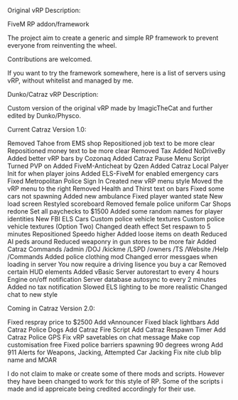 Original vRP Description:

FiveM RP addon/framework

The project aim to create a generic and simple RP framework to prevent everyone from reinventing the wheel.

Contributions are welcomed.

If you want to try the framework somewhere, here is a list of servers using vRP, without whitelist and managed by me.

Dunko/Catraz vRP Description:

Custom version of the original vRP made by ImagicTheCat and further edited by Dunko/Physco.

Current Catraz Version 1.0:

Removed Tahoe from EMS shop
Repositioned job text to be more clear
Repositioned money text to be more clear
Removed Tax
Added NoDriveBy
Added better vRP bars by Cozonaq
Added Catraz Pause Menu Script
Turned PVP on
Added FiveM-Anticheat by Qzen
Added Catraz Local Palyer Init for when player joins
Added ELS-FiveM for enabled emergency cars
Fixed Metropolitan Police Sign In
Created new vRP menu style
Moved the vRP menu to the right
Removed Health and Thirst text on bars
Fixed some cars not spawning
Added new ambulance
Fixed player wanted state
New load screen
Restyled scoreboard
Removed female police uniform
Car Shops redone
Set all paychecks to $1500
Added some random names for player identities
New FBI ELS Cars
Custom police vehicle textures
Custom police vehicle textures (Option Two)
Changed death effect
Set respawn to 5 minutes
Repositioned Speedo higher
Added loose items on death
Reduced AI peds around
Reduced weaponry in gun stores to be more fair
Added Catraz Commands
	/admin
	/DOJ
	/kickme
	/LSPD
	/owners
	/TS
	/Website
	/Help
	/Commands
Added police clothing mod
Changed error messgaes when loading in server
You now require a driving lisence you buy a car
Removed certain HUD elements
Added vBasic
Server autorestart to every 4 hours
Engine on/off notification
Server database autosync to every 2 minutes
Added no tax notification
Slowed ELS lighting to be more realistic
Changed chat to new style




Coming in Catraz Version 2.0:

Fixed respray price to $2500
Add vAnnouncer
Fixed black lightbars
Add Catraz Police Dogs
Add Catraz Fire Script
Add Catraz Respawn Timer
Add Catraz Police GPS
Fix vRP savetables on chat message
Make cop customisation free
Fixed police barriers spawning 90 degrees wrong
Add 911 Alerts for Weapons, Jacking, Attempted Car Jacking
Fix nite club blip name
and MOAR

I do not claim to make or create some of there mods and scripts. However they have been changed to work for this style of RP.
Some of the scripts i made and id appreicate being credited accordingly for their use.